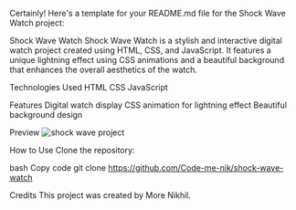
Certainly! Here's a template for your README.md file for the Shock Wave Watch project:

Shock Wave Watch
Shock Wave Watch is a stylish and interactive digital watch project created using HTML, CSS, and JavaScript. It features a unique lightning effect using CSS animations and a beautiful background that enhances the overall aesthetics of the watch.

Technologies Used
HTML
CSS
JavaScript

Features
Digital watch display
CSS animation for lightning effect
Beautiful background design

Preview
![shock wave project](https://github.com/Code-me-nik/Shock-wave-watch/assets/123573794/bc319c0e-b7cd-4502-ac14-c12ae73ec57d)


How to Use
Clone the repository:

bash
Copy code
git clone https://github.com/Code-me-nik/shock-wave-watch

Credits
This project was created by More Nikhil.
